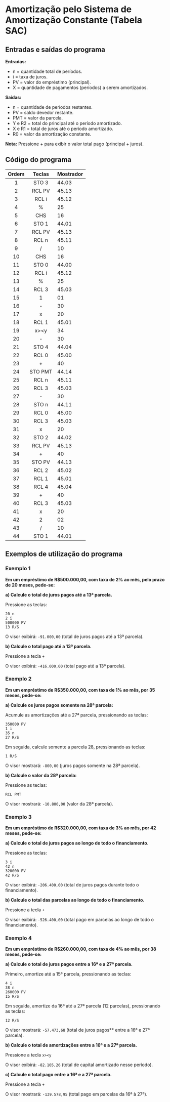 # Amortização pelo Sistema de Amortização Constante (Tabela SAC)

## Entradas e saídas do programa

**Entradas:**
- n = quantidade total de períodos.
- i = taxa de juros.
- PV = valor do empréstimo (principal).
- X = quantidade de pagamentos (períodos) a serem amortizados.

**Saídas:**
- n = quantidade de períodos restantes.
- PV = saldo devedor restante.
- PMT = valor da parcela.
- Y e R2 = total do principal até o período amortizado.
- X e R1 = total de juros até o período amortizado.
- R0 = valor da amortização constante.

**Nota:** Pressione + para exibir o valor total pago (principal + juros).

## Código do programa

| Ordem | Teclas  | Mostrador |
| :---: | :-----: | --------- |
|   1   |  STO 3  | 44.03     |
|   2   | RCL PV  | 45.13     |
|   3   |  RCL i  | 45.12     |
|   4   |    %    | 25        |
|   5   |   CHS   | 16        |
|   6   |  STO 1  | 44.01     |
|   7   | RCL PV  | 45.13     |
|   8   |  RCL n  | 45.11     |
|   9   |    /    | 10        |
|  10   |   CHS   | 16        |
|  11   |  STO 0  | 44.00     |
|  12   |  RCL i  | 45.12     |
|  13   |    %    | 25        |
|  14   |  RCL 3  | 45.03     |
|  15   |    1    | 01        |
|  16   |    -    | 30        |
|  17   |    x    | 20        |
|  18   |  RCL 1  | 45.01     |
|  19   |  x><y   | 34        |
|  20   |    -    | 30        |
|  21   |  STO 4  | 44.04     |
|  22   |  RCL 0  | 45.00     |
|  23   |    +    | 40        |
|  24   | STO PMT | 44.14     |
|  25   |  RCL n  | 45.11     |
|  26   |  RCL 3  | 45.03     |
|  27   |    -    | 30        |
|  28   |  STO n  | 44.11     |
|  29   |  RCL 0  | 45.00     |
|  30   |  RCL 3  | 45.03     |
|  31   |    x    | 20        |
|  32   |  STO 2  | 44.02     |
|  33   | RCL PV  | 45.13     |
|  34   |    +    | 40        |
|  35   | STO PV  | 44.13     |
|  36   |  RCL 2  | 45.02     |
|  37   |  RCL 1  | 45.01     |
|  38   |  RCL 4  | 45.04     |
|  39   |    +    | 40        |
|  40   |  RCL 3  | 45.03     |
|  41   |    x    | 20        |
|  42   |    2    | 02        |
|  43   |    /    | 10        |
|  44   |  STO 1  | 44.01     |


## Exemplos de utilização do programa

### Exemplo 1

**Em um empréstimo de R$500.000,00, com taxa de 2% ao mês, pelo prazo de 20 meses, pede-se:**

**a) Calcule o total de juros pagos até a 13ª parcela.**

Pressione as teclas:

```
20 n
2 i
500000 PV
13 R/S
```

O visor exibirá: `-91.000,00` (total de juros pagos até a 13ª parcela).

**b) Calcule o total pago até a 13ª parcela.**

Pressione a tecla `+`

O visor exibirá: `-416.000,00` (total pago até a 13ª parcela).

### Exemplo 2

**Em um empréstimo de R$350.000,00, com taxa de 1% ao mês, por 35 meses, pede-se:**

**a) Calcule os juros pagos somente na 28ª parcela:**

Acumule as amortizações até a 27ª parcela, pressionando as teclas:

```
350000 PV
1 i
35 n
27 R/S
```

Em seguida, calcule somente a parcela 28, pressionando as teclas:

```
1 R/S
```

O visor mostrará: `-800,00` (juros pagos somente na 28ª parcela).


**b) Calcule o valor da 28ª parcela:**

Pressione as teclas:

```
RCL PMT
```

O visor mostrará: `-10.800,00` (valor da 28ª parcela).

### Exemplo 3

**Em um empréstimo de R$320.000,00, com taxa de 3% ao mês, por 42 meses, pede-se:**

**a) Calcule o total de juros pagos ao longo de todo o financiamento.**

Pressione as teclas:

```
3 i
42 n
320000 PV
42 R/S
```

O visor exibirá: `-206.400,00` (total de juros pagos durante todo o financiamento).


**b) Calcule o total das parcelas ao longo de todo o financiamento.**

Pressione a tecla `+`

O visor exibirá: `-526.400,00` (total pago em parcelas ao longo de todo o financiamento).

### Exemplo 4

**Em um empréstimo de R$260.000,00, com taxa de 4% ao mês, por 38 meses, pede-se:**


**a) Calcule o total de juros pagos entre a 16ª e a 27ª parcela.**

Primeiro, amortize até a 15ª parcela, pressionando as teclas:

```
4 i
38 n
260000 PV
15 R/S
```

Em seguida, amortize da 16ª até a 27ª parcela (12 parcelas), pressionando as teclas:

```
12 R/S
```

O visor mostrará: `-57.473,68` (total de juros pagos** entre a 16ª e 27ª parcela).

**b) Calcule o total de amortizações entre a 16ª e a 27ª parcela.**

Pressione a tecla `x><y`

O visor exibirá: `-82.105,26` (total de capital amortizado nesse período).

**c) Calcule o total pago entre a 16ª e a 27ª parcela.**

Pressione a tecla `+`

O visor mostrará: `-139.578,95` (total pago em parcelas da 16ª à 27ª).
